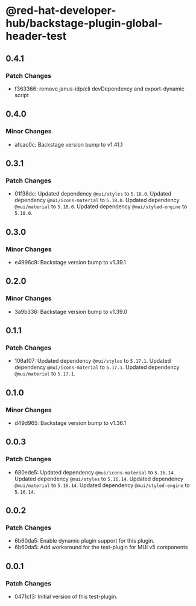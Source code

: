 # @red-hat-developer-hub/backstage-plugin-global-header-test

## 0.4.1

### Patch Changes

- f363366: remove janus-idp/cli devDependency and export-dynamic script

## 0.4.0

### Minor Changes

- afcac0c: Backstage version bump to v1.41.1

## 0.3.1

### Patch Changes

- 01f38dc: Updated dependency `@mui/styles` to `5.18.0`.
  Updated dependency `@mui/icons-material` to `5.18.0`.
  Updated dependency `@mui/material` to `5.18.0`.
  Updated dependency `@mui/styled-engine` to `5.18.0`.

## 0.3.0

### Minor Changes

- e4996c9: Backstage version bump to v1.39.1

## 0.2.0

### Minor Changes

- 3a9b336: Backstage version bump to v1.39.0

## 0.1.1

### Patch Changes

- 106af07: Updated dependency `@mui/styles` to `5.17.1`.
  Updated dependency `@mui/icons-material` to `5.17.1`.
  Updated dependency `@mui/material` to `5.17.1`.

## 0.1.0

### Minor Changes

- d49d965: Backstage version bump to v1.36.1

## 0.0.3

### Patch Changes

- 680ede5: Updated dependency `@mui/icons-material` to `5.16.14`.
  Updated dependency `@mui/styles` to `5.16.14`.
  Updated dependency `@mui/material` to `5.16.14`.
  Updated dependency `@mui/styled-engine` to `5.16.14`.

## 0.0.2

### Patch Changes

- 6b60da5: Enable dynamic plugin support for this plugin.
- 6b60da5: Add workaround for the test-plugin for MUI v5 components

## 0.0.1

### Patch Changes

- 0471cf3: Initial version of this test-plugin.
